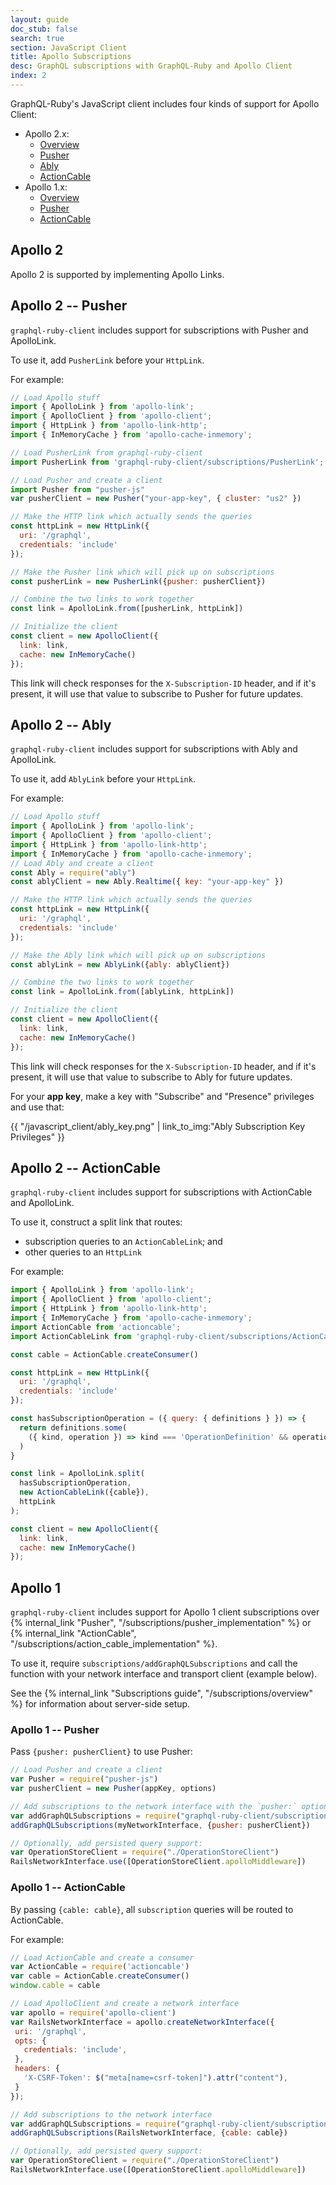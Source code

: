 ```yaml
---
layout: guide
doc_stub: false
search: true
section: JavaScript Client
title: Apollo Subscriptions
desc: GraphQL subscriptions with GraphQL-Ruby and Apollo Client
index: 2
---
```


GraphQL-Ruby's JavaScript client includes four kinds of support for Apollo Client:

- Apollo 2.x:
  - [Overview](#apollo-2)
  - [Pusher](#apollo-2--pusher)
  - [Ably](#apollo-2--ably)
  - [ActionCable](#apollo-2--actioncable)
- Apollo 1.x:
  - [Overview](#apollo-1)
  - [Pusher](#apollo-1--pusher)
  - [ActionCable](#apollo-1--actioncable)

## Apollo 2

Apollo 2 is supported by implementing Apollo Links.

## Apollo 2 -- Pusher

`graphql-ruby-client` includes support for subscriptions with Pusher and ApolloLink.

To use it, add `PusherLink` before your `HttpLink`.

For example:

```js
// Load Apollo stuff
import { ApolloLink } from 'apollo-link';
import { ApolloClient } from 'apollo-client';
import { HttpLink } from 'apollo-link-http';
import { InMemoryCache } from 'apollo-cache-inmemory';

// Load PusherLink from graphql-ruby-client
import PusherLink from 'graphql-ruby-client/subscriptions/PusherLink';

// Load Pusher and create a client
import Pusher from "pusher-js"
var pusherClient = new Pusher("your-app-key", { cluster: "us2" })

// Make the HTTP link which actually sends the queries
const httpLink = new HttpLink({
  uri: '/graphql',
  credentials: 'include'
});

// Make the Pusher link which will pick up on subscriptions
const pusherLink = new PusherLink({pusher: pusherClient})

// Combine the two links to work together
const link = ApolloLink.from([pusherLink, httpLink])

// Initialize the client
const client = new ApolloClient({
  link: link,
  cache: new InMemoryCache()
});
```

This link will check responses for the `X-Subscription-ID` header, and if it's present, it will use that value to subscribe to Pusher for future updates.

## Apollo 2 -- Ably

`graphql-ruby-client` includes support for subscriptions with Ably and ApolloLink.

To use it, add `AblyLink` before your `HttpLink`.

For example:

```js
// Load Apollo stuff
import { ApolloLink } from 'apollo-link';
import { ApolloClient } from 'apollo-client';
import { HttpLink } from 'apollo-link-http';
import { InMemoryCache } from 'apollo-cache-inmemory';
// Load Ably and create a client
const Ably = require("ably")
const ablyClient = new Ably.Realtime({ key: "your-app-key" })

// Make the HTTP link which actually sends the queries
const httpLink = new HttpLink({
  uri: '/graphql',
  credentials: 'include'
});

// Make the Ably link which will pick up on subscriptions
const ablyLink = new AblyLink({ably: ablyClient})

// Combine the two links to work together
const link = ApolloLink.from([ablyLink, httpLink])

// Initialize the client
const client = new ApolloClient({
  link: link,
  cache: new InMemoryCache()
});
```

This link will check responses for the `X-Subscription-ID` header, and if it's present, it will use that value to subscribe to Ably for future updates.

For your __app key__, make a key with "Subscribe" and "Presence" privileges and use that:

{{ "/javascript_client/ably_key.png" | link_to_img:"Ably Subscription Key Privileges" }}

## Apollo 2 -- ActionCable

`graphql-ruby-client` includes support for subscriptions with ActionCable and ApolloLink.

To use it, construct a split link that routes:

- subscription queries to an `ActionCableLink`; and
- other queries to an `HttpLink`

For example:

```js
import { ApolloLink } from 'apollo-link';
import { ApolloClient } from 'apollo-client';
import { HttpLink } from 'apollo-link-http';
import { InMemoryCache } from 'apollo-cache-inmemory';
import ActionCable from 'actioncable';
import ActionCableLink from 'graphql-ruby-client/subscriptions/ActionCableLink';

const cable = ActionCable.createConsumer()

const httpLink = new HttpLink({
  uri: '/graphql',
  credentials: 'include'
});

const hasSubscriptionOperation = ({ query: { definitions } }) => {
  return definitions.some(
    ({ kind, operation }) => kind === 'OperationDefinition' && operation === 'subscription'
  )
}

const link = ApolloLink.split(
  hasSubscriptionOperation,
  new ActionCableLink({cable}),
  httpLink
);

const client = new ApolloClient({
  link: link,
  cache: new InMemoryCache()
});
```

## Apollo 1

`graphql-ruby-client` includes support for Apollo 1 client subscriptions over {% internal_link "Pusher", "/subscriptions/pusher_implementation" %} or {% internal_link "ActionCable", "/subscriptions/action_cable_implementation" %}.

To use it, require `subscriptions/addGraphQLSubscriptions` and call the function with your network interface and transport client (example below).

See the {% internal_link "Subscriptions guide", "/subscriptions/overview" %} for information about server-side setup.

### Apollo 1 -- Pusher

Pass `{pusher: pusherClient}` to use Pusher:

```js
// Load Pusher and create a client
var Pusher = require("pusher-js")
var pusherClient = new Pusher(appKey, options)

// Add subscriptions to the network interface with the `pusher:` options
var addGraphQLSubscriptions = require("graphql-ruby-client/subscriptions/addGraphQLSubscriptions")
addGraphQLSubscriptions(myNetworkInterface, {pusher: pusherClient})

// Optionally, add persisted query support:
var OperationStoreClient = require("./OperationStoreClient")
RailsNetworkInterface.use([OperationStoreClient.apolloMiddleware])
```

### Apollo 1 -- ActionCable

By passing `{cable: cable}`, all `subscription` queries will be routed to ActionCable.

For example:

```js
// Load ActionCable and create a consumer
var ActionCable = require('actioncable')
var cable = ActionCable.createConsumer()
window.cable = cable

// Load ApolloClient and create a network interface
var apollo = require('apollo-client')
var RailsNetworkInterface = apollo.createNetworkInterface({
 uri: '/graphql',
 opts: {
   credentials: 'include',
 },
 headers: {
   'X-CSRF-Token': $("meta[name=csrf-token]").attr("content"),
 }
});

// Add subscriptions to the network interface
var addGraphQLSubscriptions = require("graphql-ruby-client/subscriptions/addGraphQLSubscriptions")
addGraphQLSubscriptions(RailsNetworkInterface, {cable: cable})

// Optionally, add persisted query support:
var OperationStoreClient = require("./OperationStoreClient")
RailsNetworkInterface.use([OperationStoreClient.apolloMiddleware])
```
